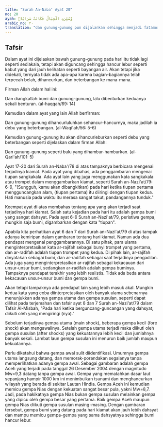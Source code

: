 ```yaml
---
title: "Surah An-Naba' Ayat 20"
no: 20
ayah: وَّسُيِّرَتِ الْجِبَالُ فَكَانَتْ سَرَابًاۗ
arabic_no: ٢٠
translation: "dan gunung-gunung pun dijalankan sehingga menjadi fatamorgana."
---
```


## Tafsir

Dalam ayat ini dijelaskan bawah gunung-gunung pada hari itu tidak lagi seperti sediakala, tetapi akan diguncang sehingga hancur lebur seperti kabut yang dari jauh kelihatan seperti bayangan air. Akan tetapi jika didekati, ternyata tidak ada apa-apa karena bagian-bagiannya telah terpecah belah, dihancurkan, dan beterbangan ke mana-mana.

Firman Allah dalam hal ini:

Dan diangkatlah bumi dan gunung-gunung, lalu dibenturkan keduanya sekali benturan. (al-haqqah/69: 14)

Kemudian dalam ayat yang lain Allah berfirman:

Dan gunung-gunung dihancurluluhkan sehancur-hancurnya, maka jadilah ia debu yang beterbangan. (al-Waqi'ah/56: 5-6)

Kemudian gunung-gunung itu akan dihancurleburkan seperti debu yang beterbangan seperti dijelaskan dalam firman Allah:

Dan gunung-gunung seperti bulu yang dihambur-hamburkan. (al-Qari'ah/101: 5)

Ayat 17-20 dari Surah an-Naba'/78 di atas tampaknya berbicara mengenai terjadinya kiamat. Pada ayat yang dibahas, ada penggambaran mengenai tiupan sangkakala. Ada ayat lain yang juga menggunakan kata sangkakala atau trompet dalam menggambarkan kiamat, seperti Surah an-Nazi'at/79: 6-9, "(Sungguh, kamu akan dibangkitkan) pada hari ketika tiupan pertama mengguncangkan alam, (tiupan pertama) itu diiringi dengan tiupan kedua. Hati manusia pada waktu itu merasa sangat takut, pandangannya tunduk."

Keempat ayat di atas membahas tentang apa yang akan terjadi saat terjadinya hari kiamat. Salah satu kejadian pada hari itu adalah gempa bumi yang sangat dahsyat. Pada ayat 6-9 Surah an-Nazi'at/79, peristiwa gempa, mungkin saja bumi, digambarkan dengan kata "tiupan". 

Apabila kita perhatikan ayat 6 dan 7 dari Surah an-Nazi'at/79 di atas tampak adanya kemiripan dalam gambaran tentang hari kiamat. Namun ada dua pendapat mengenai penggambarannya. Di satu pihak, para ulama menginterpretasikan kata ar-rajifah sebagai bunyi trompet yang pertama, dan ar-radifah adalah tiupan trompet yang kedua. Di pihak lain, ar-rajifah dinyatakan sebagai bumi, dan ar-radifah sebagai saat terjadinya pengadilan. Ada juga yang menginterpretasikan ar-rajifah sebagai kekacauan dari unsur-unsur bumi, sedangkan ar-radifah adalah gempa buminya. Tampaknya pendapat terakhir yang lebih realistis. Tidak ada beda antara kekacauan unsur-unsur bumi dan gempa bumi.

Akan tetapi tampaknya ada pendapat lain yang lebih masuk akal. Mungkin kedua kata yang coba diinterpretasikan oleh banyak ulama sebenarnya menunjukkan adanya gempa utama dan gempa susulan, seperti dapat dilihat pada terjemahan dan tafsir ayat 6 dan 7 Surah an-Nazi'at/79 dalam Tafsir Al-Misbah, "Pada hari ketika berguncang-guncangan yang dahsyat, diikuti oleh yang mengiringi (nya)." 

Sebelum terjadinya gempa utama (main shock), beberapa gempa kecil (fore shock) akan mengawalinya. Setelah gempa utama terjadi maka diikuti oleh gempa susulan (after shocks) yang kekuatannya lebih kecil dan jumlahnya banyak sekali. Lambat laun gempa susulan ini menurun baik jumlah maupun kekuatannya. 

Perlu diketahui bahwa gempa awal sulit diidentifikasi. Umumnya gempa utama langsung datang, dan memorak-porandakan segalanya tanpa memperlihatkan adanya gempa awal. Sebagai gambaran adalah gempa Aceh yang terjadi pada tanggal 26 Desember 2004 dengan magnitudo Mw=9,3 datang tanpa gempa awal. Gempa yang mematahkan dasar laut sepanjang hampir 1000 km ini menimbulkan tsunami dan menghancurkan wilayah yang berada di sekitar Lautan Hindia. Gempa Aceh ini kemudian memicu gempa Nias dengan kekuatan sangat besar pula, yakni Mw=8,7. Jadi, pada hakikatnya gempa Nias bukan gempa susulan melainkan gempa yang dipicu oleh gempa besar yang pertama. Baik gempa Aceh maupun gempa Nias diikuti gempa susulan masing-masing. Dengan gambaran tersebut, gempa bumi yang datang pada hari kiamat akan jauh lebih dahsyat dan mampu memicu gempa-gempa yang sama dahsyatnya sehingga bumi hancur lebur.